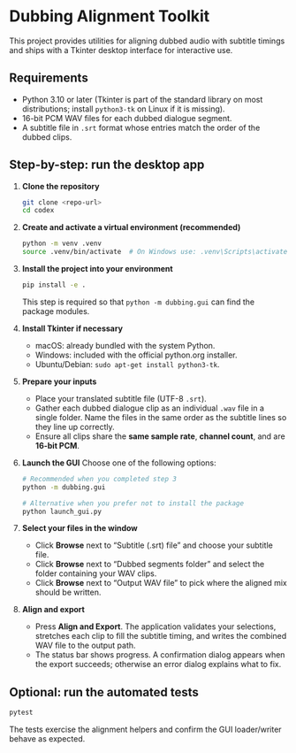 # Dubbing Alignment Toolkit

This project provides utilities for aligning dubbed audio with subtitle timings and ships with a Tkinter desktop interface for interactive use.

## Requirements
- Python 3.10 or later (Tkinter is part of the standard library on most distributions; install `python3-tk` on Linux if it is missing).
- 16-bit PCM WAV files for each dubbed dialogue segment.
- A subtitle file in `.srt` format whose entries match the order of the dubbed clips.

## Step-by-step: run the desktop app
1. **Clone the repository**
   ```bash
   git clone <repo-url>
   cd codex
   ```
2. **Create and activate a virtual environment (recommended)**
   ```bash
   python -m venv .venv
   source .venv/bin/activate  # On Windows use: .venv\Scripts\activate
   ```
3. **Install the project into your environment**
   ```bash
   pip install -e .
   ```
   This step is required so that `python -m dubbing.gui` can find the package modules.
4. **Install Tkinter if necessary**
   - macOS: already bundled with the system Python.
   - Windows: included with the official python.org installer.
   - Ubuntu/Debian: `sudo apt-get install python3-tk`.
5. **Prepare your inputs**
   - Place your translated subtitle file (UTF-8 `.srt`).
   - Gather each dubbed dialogue clip as an individual `.wav` file in a single folder. Name the files in the same order as the subtitle lines so they line up correctly.
   - Ensure all clips share the **same sample rate**, **channel count**, and are **16-bit PCM**.
6. **Launch the GUI**
   Choose one of the following options:

   ```bash
   # Recommended when you completed step 3
   python -m dubbing.gui

   # Alternative when you prefer not to install the package
   python launch_gui.py
   ```
7. **Select your files in the window**
   - Click **Browse** next to “Subtitle (.srt) file” and choose your subtitle file.
   - Click **Browse** next to “Dubbed segments folder” and select the folder containing your WAV clips.
   - Click **Browse** next to “Output WAV file” to pick where the aligned mix should be written.
8. **Align and export**
   - Press **Align and Export**. The application validates your selections, stretches each clip to fill the subtitle timing, and writes the combined WAV file to the output path.
   - The status bar shows progress. A confirmation dialog appears when the export succeeds; otherwise an error dialog explains what to fix.

## Optional: run the automated tests
```bash
pytest
```

The tests exercise the alignment helpers and confirm the GUI loader/writer behave as expected.
